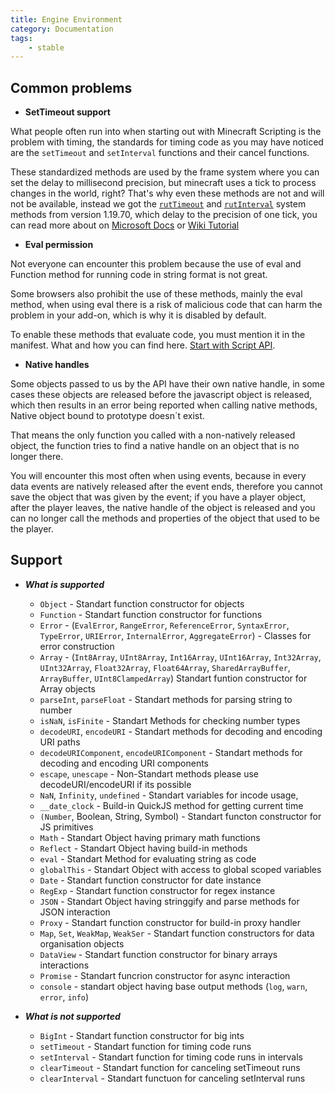 ```yaml
---
title: Engine Environment
category: Documentation
tags:
    - stable
---
```



## Common problems

- **SetTimeout support**

What people often run into when starting out with Minecraft Scripting is the problem with timing, the standards for timing code as you may have noticed are the `setTimeout` and `setInterval` functions and their cancel functions.

These standardized methods are used by the frame system where you can set the delay to millisecond precision, but minecraft uses a tick to process changes in the world, right? That's why even these methods are not and will not be available, instead we got the [`rutTimeout`](https://learn.microsoft.com/en-us/minecraft/creator/scriptapi/minecraft/server/system#runtimeout) and [`rutInterval`](https://learn.microsoft.com/en-us/minecraft/creator/scriptapi/minecraft/server/system#runinterval) system methods from version 1.19.70, which delay to the precision of one tick, you can read more about on [Microsoft Docs](https://learn.microsoft.com/en-us/minecraft/creator/scriptapi/minecraft/server/system) or [Wiki Tutorial](/scripting/script-server#scheduling)

- **Eval permission**

Not everyone can encounter this problem because the use of eval and Function method for running code in string format is not great.

Some browsers also prohibit the use of these methods, mainly the eval method, when using eval there is a risk of malicious code that can harm the problem in your add-on, which is why it is disabled by default.

To enable these methods that evaluate code, you must mention it in the manifest. What and how you can find here. [Start with Script API](/scripting/starting-scripts.md).

- **Native handles**

Some objects passed to us by the API have their own native handle, in some cases these objects are released before the javascript object is released, which then results in an error being reported when calling native methods, Native object bound to prototype doesn´t exist.

That means the only function you called with a non-natively released object, the function tries to find a native handle on an object that is no longer there.

You will encounter this most often when using events, because in every data events are natively released after the event ends, therefore you cannot save the object that was given by the event; if you have a player object, after the player leaves, the native handle of the object is released and you can no longer call the methods and properties of the object that used to be the player.

## Support

- ***What is supported***
  - `Object` - Standart function constructor for objects
  - `Function` - Standart function constructor for functions
  - `Error` - (`EvalError`, `RangeError`, `ReferenceError`, `SyntaxError`, `TypeError`, `URIError`, `InternalError`, `AggregateError`) - Classes for error construction
  - `Array` - (`Int8Array`, `UInt8Array`, `Int16Array`, `UInt16Array`, `Int32Array`, `UInt32Array`, `Float32Array`, `Float64Array`, `SharedArrayBuffer`, `ArrayBuffer`, `UInt8ClampedArray`) Standart funtion constructor for Array objects
  - `parseInt`, `parseFloat` - Standart methods for parsing string to number
  - `isNaN`, `isFinite` - Standart Methods for checking number types
  - `decodeURI`, `encodeURI` - Standart methods for decoding and encoding URI paths
  - `decodeURIComponent`, `encodeURIComponent` - Standart methods for decoding and encoding URI components
  - `escape`, `unescape` - Non-Standart methods please use decodeURI/encodeURI if its possible
  - `NaN`, `Infinity`, `undefined` - Standart variables for incode usage,
  - `__date_clock` - Build-in QuickJS method for getting current time
  - `(Number`, Boolean, String, Symbol) - Standart functon constructor for JS primitives
  - `Math` - Standart Object having primary math functions
  - `Reflect` - Standart Object having build-in methods
  - `eval` - Standart Method for evaluating string as code
  - `globalThis` - Standart Object with access to global scoped variables
  - `Date` - Standart function constructor for date instance
  - `RegExp` - Standart function constructor for regex instance
  - `JSON` -  Standart Object having stringgify and parse methods for JSON interaction
  - `Proxy` - Standart function constructor for build-in proxy handler
  - `Map`, `Set`, `WeakMap`, `WeakSer` - Standart function constructors for data organisation objects
  - `DataView` - Standart function constructor for binary arrays interactions
  - `Promise` - Standart funcrion constructor for async interaction
  - `console` - standart object having base output methods (`log`, `warn`, `error`, `info`)

- ***What is not supported***
  - `BigInt` - Standart function constructor for big ints
  - `setTimeout` - Standart function for timing code runs
  - `setInterval` - Standart function for timing code runs in intervals
  - `clearTimeout` - Standart function for canceling setTimeout runs
  - `clearInterval` - Standart functuon for canceling setInterval runs